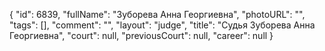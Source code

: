 {
    "id": 6839,
    "fullName": "Зуборева Анна Георгиевна",
    "photoURL": "",
    "tags": [],
    "comment": "",
    "layout": "judge",
    "title": "Судья Зуборева Анна Георгиевна",
    "court": null,
    "previousCourt": null,
    "career": null
}